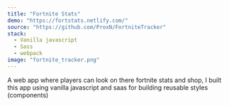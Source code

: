 ```yaml
---
title: "Fortnite Stats"
demo: "https://fortstats.netlify.com/"
source: "https://github.com/ProxN/FortniteTracker"
stack:
  - Vanilla javascript
  - Sass
  - webpack
image: "fortnite_tracker.png"
---
```


A web app where players can look on there fortnite stats and shop, I built this app using vanilla javascript and saas for building reusable styles (components)
